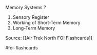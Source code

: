 Memory Systems
?
1. Sensory Register
2. Working of Short-Term Memory
3. Long-Term Memory
<!--SR:!2022-09-28,1,230-->

Source: [[Air Trek North FOI Flashcards]]

#foi-flashcards